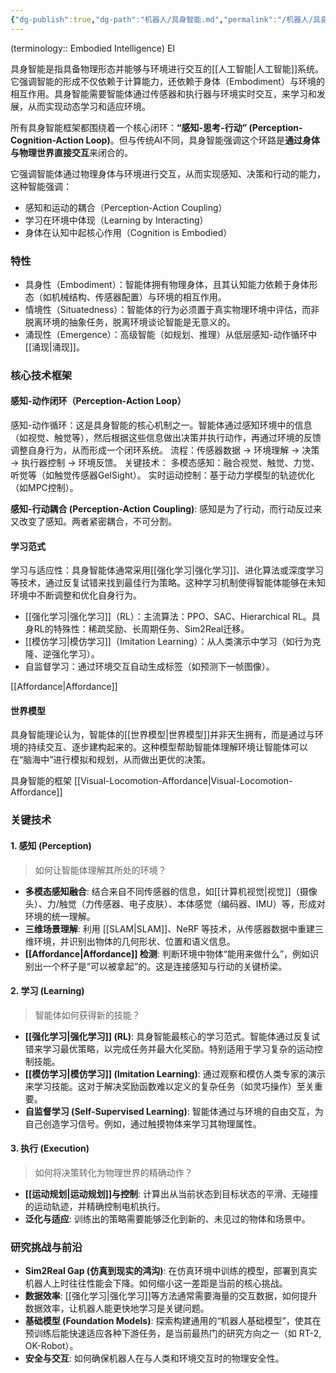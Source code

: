 ```yaml
---
{"dg-publish":true,"dg-path":"机器人/具身智能.md","permalink":"/机器人/具身智能/","dgPassFrontmatter":true,"noteIcon":"","created":"2025-04-02T00:27:38.000+08:00","updated":"2025-10-04T18:07:22.580+08:00"}
---
```



(terminology:: Embodied Intelligence)   EI 

具身智能是指具备物理形态并能够与环境进行交互的[[人工智能\|人工智能]]系统。它强调智能的形成不仅依赖于计算能力，还依赖于身体（Embodiment）与环境的相互作用。具身智能需要智能体通过传感器和执行器与环境实时交互，来学习和发展，从而实现动态学习和适应环境。

所有具身智能框架都围绕着一个核心闭环：**“感知-思考-行动” (Perception-Cognition-Action Loop)**。但与传统AI不同，具身智能强调这个环路是**通过身体与物理世界直接交互**来闭合的。


它强调智能体通过物理身体与环境进行交互，从而实现感知、决策和行动的能力，这种智能强调：
- 感知和运动的耦合（Perception-Action Coupling）
- 学习在环境中体现（Learning by Interacting）
- 身体在认知中起核心作用（Cognition is Embodied）

### 特性
- 具身性（Embodiment）：智能体拥有物理身体，且其认知能力依赖于身体形态（如机械结构、传感器配置）与环境的相互作用。
- 情境性（Situatedness）：智能体的行为必须置于真实物理环境中评估，而非脱离环境的抽象任务，脱离环境谈论智能是无意义的。
- 涌现性（Emergence）：高级智能（如规划、推理）从低层感知-动作循环中[[涌现\|涌现]]。

### 核心技术框架
#### 感知-动作闭环（Perception-Action Loop）
感知-动作循环：这是具身智能的核心机制之一。智能体通过感知环境中的信息（如视觉、触觉等），然后根据这些信息做出决策并执行动作，再通过环境的反馈调整自身行为，从而形成一个闭环系统。
流程：传感器数据 → 环境理解 → 决策 → 执行器控制 → 环境反馈。
关键技术：
    多模态感知：融合视觉、触觉、力觉、听觉等（如触觉传感器GelSight）。
    实时运动控制：基于动力学模型的轨迹优化（如MPC控制）。


**感知-行动耦合 (Perception-Action Coupling)**: 感知是为了行动，而行动反过来又改变了感知。两者紧密耦合，不可分割。

#### 学习范式
学习与适应性：具身智能体通常采用[[强化学习\|强化学习]]、进化算法或深度学习等技术，通过反复试错来找到最佳行为策略。这种学习机制使得智能体能够在未知环境中不断调整和优化自身行为。
- [[强化学习\|强化学习]]（RL）：主流算法：PPO、SAC、Hierarchical RL。具身RL的特殊性：稀疏奖励、长周期任务、Sim2Real迁移。
- [[模仿学习\|模仿学习]]（Imitation Learning）：从人类演示中学习（如行为克隆、逆强化学习）。
- 自监督学习：通过环境交互自动生成标签（如预测下一帧图像）。


[[Affordance\|Affordance]]

#### 世界模型
具身智能理论认为，智能体的[[世界模型\|世界模型]]并非天生拥有，而是通过与环境的持续交互、逐步建构起来的。这种模型帮助智能体理解环境让智能体可以在“脑海中”进行模拟和规划，从而做出更优的决策。


具身智能的框架
[[Visual-Locomotion-Affordance\|Visual-Locomotion-Affordance]]

### 关键技术
#### 1. 感知 (Perception)
> 如何让智能体理解其所处的环境？

- **多模态感知融合**: 结合来自不同传感器的信息，如[[计算机视觉\|视觉]]（摄像头）、力/触觉（力传感器、电子皮肤）、本体感觉（编码器、IMU）等，形成对环境的统一理解。
- **三维场景理解**: 利用 [[SLAM\|SLAM]]、NeRF 等技术，从传感器数据中重建三维环境，并识别出物体的几何形状、位置和语义信息。
- **[[Affordance\|Affordance]] 检测**: 判断环境中物体“能用来做什么”，例如识别出一个杯子是“可以被拿起”的。这是连接感知与行动的关键桥梁。

#### 2. 学习 (Learning)
> 智能体如何获得新的技能？

- **[[强化学习\|强化学习]] (RL)**: 具身智能最核心的学习范式。智能体通过反复试错来学习最优策略，以完成任务并最大化奖励。特别适用于学习复杂的运动控制技能。
- **[[模仿学习\|模仿学习]] (Imitation Learning)**: 通过观察和模仿人类专家的演示来学习技能。这对于解决奖励函数难以定义的复杂任务（如灵巧操作）至关重要。
- **自监督学习 (Self-Supervised Learning)**: 智能体通过与环境的自由交互，为自己创造学习信号。例如，通过触摸物体来学习其物理属性。

#### 3. 执行 (Execution)
> 如何将决策转化为物理世界的精确动作？

- **[[运动规划\|运动规划]]与控制**: 计算出从当前状态到目标状态的平滑、无碰撞的运动轨迹，并精确控制电机执行。
- **泛化与适应**: 训练出的策略需要能够泛化到新的、未见过的物体和场景中。

### 研究挑战与前沿

- **Sim2Real Gap (仿真到现实的鸿沟)**: 在仿真环境中训练的模型，部署到真实机器人上时往往性能会下降。如何缩小这一差距是当前的核心挑战。
- **数据效率**: [[强化学习\|强化学习]]等方法通常需要海量的交互数据，如何提升数据效率，让机器人能更快地学习是关键问题。
- **基础模型 (Foundation Models)**: 探索构建通用的“机器人基础模型”，使其在预训练后能快速适应各种下游任务，是当前最热门的研究方向之一（如 RT-2, OK-Robot）。
- **安全与交互**: 如何确保机器人在与人类和环境交互时的物理安全性。


